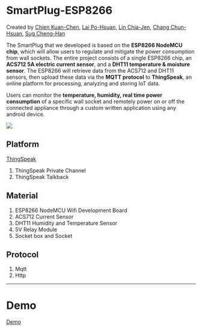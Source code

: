 # SmartPlug-ESP8266

Created by [Chien Kuan-Chen](mailto:goodnana1224@gmail.com), [Lai Po-Hsuan](mailto:s1101b046@gmail.com), [Lin Chia-Jen](mailto:jared1997519@gmail.com), [Chang Chun-Hsuan](mailto:s1310634027@gms.nutc.edu.tw), [Sug Cheng-Han](mailto:richardsung97@yahoo.com.tw)

The SmartPlug that we developed is based on the **ESP8266 NodeMCU chip**, which will allow users to regulate and mitigate the power consumption from wall sockets. The entire project consists of a single ESP8266 chip, an **ACS712 5A electric current sensor**, and a **DHT11 temperature & moisture sensor**. The ESP8266 will retrieve data from the ACS712 and DHT11 sensors, then upload these data via the **MQTT protocol** to **ThingSpeak**, an online platform for processing, analyzing and storing IoT data. 

Users can monitor the **temperature, humidity, real time power consumption** of a specific wall socket and remotely power on or off the connected appliance through a custom written application using any android device.

![](https://i.imgur.com/eeIJwb0.png)

## Platform
[ThingSpeak](https://thingspeak.com/)
1. ThingSpeak Private Channel
2. ThingSpeak Talkback

## Material
1. ESP8266 NodeMCU Wifi Development Board
2. ACS712 Current Sensor
3. DHT11 Humidity and Temperature Sensor
4. 5V Relay Module
5. Socket box and Socket

## Protocol
1. Mqtt
2. Http

---
# Demo
[Demo](https://photos.google.com/share/AF1QipMq7t7CK7KSJ9EuPBp0EXyoE-DWmmEJPY7nUskG1NK1BvOwuA_IJRvWfY5mZ5fK-g?key=MExTNmpzSTJHOG5Ea1FrWGVZVFU2dVBtd1JWeUdR)
